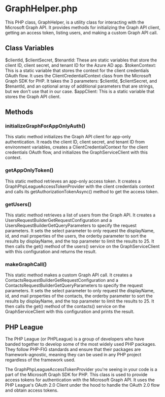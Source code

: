 # GraphHelper.php
This PHP class, GraphHelper, is a utility class for interacting with the Microsoft Graph API. It provides methods for initializing the Graph API client, getting an access token, listing users, and making a custom Graph API call.

## Class Variables
$clientId, $clientSecret, $tenantId: These are static variables that store the client ID, client secret, and tenant ID for the Azure AD app.
$tokenContext: This is a static variable that stores the context for the client credentials OAuth flow. It uses the ClientCredentialContext class from the Microsoft Graph SDK for PHP. It takes the 3 parameters: $clientId, $clientSecret, and $tenantId, and an optional array of additional parameters that are strings, but we don't use that in our case.
$appClient: This is a static variable that stores the Graph API client.

## Methods
### initializeGraphForAppOnlyAuth()
This static method initializes the Graph API client for app-only authentication. It reads the client ID, client secret, and tenant ID from environment variables, creates a ClientCredentialContext for the client credentials OAuth flow, and initializes the GraphServiceClient with this context.

### getAppOnlyToken()
This static method retrieves an app-only access token. It creates a GraphPhpLeagueAccessTokenProvider with the client credentials context and calls its getAuthorizationTokenAsync() method to get the access token.

### getUsers()
This static method retrieves a list of users from the Graph API. It creates a UsersRequestBuilderGetRequestConfiguration and a UsersRequestBuilderGetQueryParameters to specify the request parameters. It sets the select parameter to only request the displayName, id, and mail properties of the users, the orderby parameter to sort the results by displayName, and the top parameter to limit the results to 25. It then calls the get() method of the users() service on the GraphServiceClient with this configuration and returns the result.

### makeGraphCall()
This static method makes a custom Graph API call. It creates a ContactsRequestBuilderGetRequestConfiguration and a ContactsRequestBuilderGetQueryParameters to specify the request parameters. It sets the select parameter to only request the displayName, id, and mail properties of the contacts, the orderby parameter to sort the results by displayName, and the top parameter to limit the results to 25. It then calls the get() method of the contacts() service on the GraphServiceClient with this configuration and prints the result.


## PHP League
The PHP League (or PHPLeague) is a group of developers who have banded together to develop some of the most widely used PHP packages. They follow PHP-FIG standards and ensure that their packages are framework-agnostic, meaning they can be used in any PHP project regardless of the framework used.

The GraphPhpLeagueAccessTokenProvider you're seeing in your code is a part of the Microsoft Graph SDK for PHP. This class is used to provide access tokens for authentication with the Microsoft Graph API. It uses the PHP League's OAuth 2.0 Client under the hood to handle the OAuth 2.0 flow and obtain access tokens.

